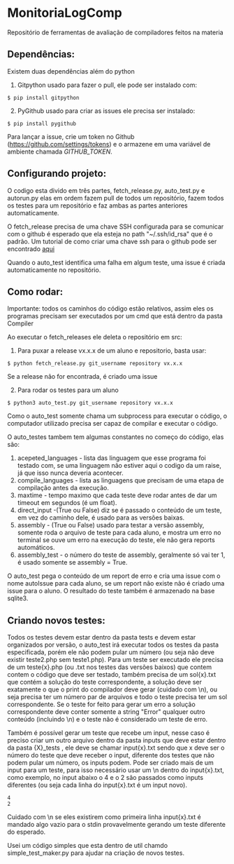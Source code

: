 # MonitoriaLogComp
Repositório de ferramentas de avaliação de compiladores feitos na materia


## Dependências:


Existem duas dependências além do python

1. Gitpython usado para fazer o pull, ele pode ser instalado com:

```
$ pip install gitpython
```

2. PyGithub usado para criar as issues ele precisa ser instalado:
```
$ pip install pygithub
```

Para lançar a issue, crie um token no Github (https://github.com/settings/tokens) e o armazene em uma variável de ambiente chamada *GITHUB_TOKEN*.
## Configurando projeto:

O codigo esta divido em três partes, fetch_release.py, auto_test.py e autorun.py elas em ordem fazem pull de todos um repositório, fazem todos os testes para um repositório e faz ambas as partes anteriores automaticamente.

O fetch_release precisa de uma chave SSH configurada para se comunicar com o github é esperado que ela esteja no path "~/.ssh/id_rsa" que é o padrão.
Um tutorial de como criar uma chave ssh para o github pode ser encontrado [aqui](https://help.github.com/en/github/authenticating-to-github/generating-a-new-ssh-key-and-adding-it-to-the-ssh-agent)

Quando o auto_test identifica uma falha em algum teste, uma issue é criada automaticamente no repositório.

## Como rodar:

Importante: todos os caminhos do código estão relativos, assim eles os programas precisam ser executados por um cmd que está dentro da pasta Compiler

Ao executar o fetch_releases ele deleta o repositório em src:
1. Para puxar a release vx.x.x de um aluno e repositorio, basta usar:
```
$ python fetch_release.py git_username repository vx.x.x
```
Se a release não for encontrada, é criado uma issue

2. Para rodar os testes para um aluno
```
$ python3 auto_test.py git_username repository vx.x.x
```
Como o auto_test somente chama um subprocess para executar o código, o computador utilizado precisa ser capaz de compilar e executar o código.

O auto_testes tambem tem algumas constantes no começo do código, elas são:
1. acepeted_languages - lista das linguagem que esse programa foi testado com, se uma linguagem não estiver aqui o codigo da um raise, já que isso nunca deveria acontecer.
2. compile_languages - lista as linguagens que precisam de uma etapa de compilação antes da execução.
3. maxtime - tempo maximo que cada teste deve rodar antes de dar um timeout em segundos (é um float).
4. direct_input -(True ou False) diz se é passado o conteúdo de um teste, em vez do caminho dele, é usado para as versões baixas.
5. assembly - (True ou False) usado para testar a versão assembly, somente roda o arquivo de teste para cada aluno, e mostra um erro no terminal se ouve um erro na execução do teste, ele não gera reports automáticos.
6. assembly_test - o número do teste de assembly, geralmente só vai ter 1, é usado somente se assembly = True.

O auto_test pega o conteúdo de um report de erro e cria uma issue com o nome autoIssue para cada aluno, se um report não existe não é criado uma issue para o aluno.
O resultado do teste também é armazenado na base sqlite3.


## Criando novos testes:

Todos os testes devem estar dentro da pasta tests e devem estar organizados por versão, o auto_test irá executar todos os testes da pasta especificada, porém ele não podem pular um número (ou seja não deve existir teste2.php sem teste1.php). Para um teste ser executado ele precisa de um teste{x}.php (ou .txt nos testes das versões baixos) que contem contem o código que deve ser testado, também precisa de um sol{x}.txt que contém a solução do teste correspondente, a solução deve ser exatamente o que o print do compilador deve gerar (cuidado com \n), ou seja precisa ter um número par de arquivos e todo o teste precisa ter um sol correspondente. Se o teste for feito para gerar um erro a solução correspondente deve conter somente a string "Error" qualquer outro conteúdo (incluindo \n) e o teste não é considerado um teste de erro.

Também é possível gerar um teste que recebe um input, nesse caso é preciso criar um outro arquivo dentro da pasta inputs que deve estar dentro da pasta {X}_tests , ele deve se chamar input{x}.txt sendo que x deve ser o número do teste que deve receber o input, diferente dos testes que não podem pular um número, os inputs podem. Pode ser criado mais de um input para um teste, para isso necessário usar um \n dentro do input{x}.txt, como exemplo, no input abaixo o 4 e o 2 são passados como inputs diferentes (ou seja cada linha do input{x}.txt é um input novo).
```
4
2
```
Cuidado com \n se eles existirem como primeira linha input{x}.txt é mandado algo vazio para o stdin provavelmente gerando um teste diferente do esperado.

Usei um código simples que esta dentro de util chamdo simple_test_maker.py para ajudar na criação de novos testes.
